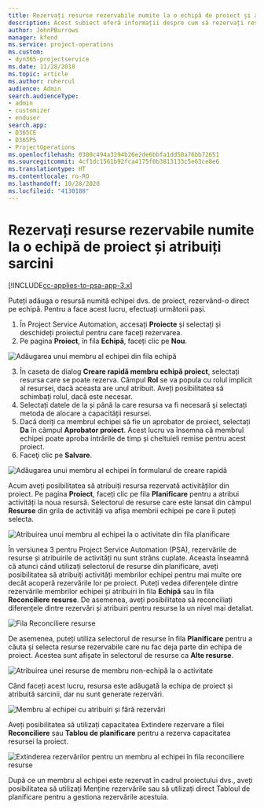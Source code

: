 ```yaml
---
title: Rezervați resurse rezervabile numite la o echipă de proiect și atribuiți sarcini
description: Acest subiect oferă informații despre cum să rezervați resurse numite pentru echipe de proiect și despre atribuirea lor către activități.
author: JohnPBurrows
manager: kfend
ms.service: project-operations
ms.custom:
- dyn365-projectservice
ms.date: 11/28/2018
ms.topic: article
ms.author: ruhercul
audience: Admin
search.audienceType:
- admin
- customizer
- enduser
search.app:
- D365CE
- D365PS
- ProjectOperations
ms.openlocfilehash: 0300c494a3294b26e2de6bbfa1dd50a76bb72651
ms.sourcegitcommit: 4cf1dc1561b92fca4175f0b3813133c5e63ce8e6
ms.translationtype: HT
ms.contentlocale: ro-RO
ms.lasthandoff: 10/28/2020
ms.locfileid: "4130188"
---
```

# <a name="book-named-bookable-resources-to-a-project-team-and-assign-tasks"></a>Rezervați resurse rezervabile numite la o echipă de proiect și atribuiți sarcini 

[!INCLUDE[cc-applies-to-psa-app-3.x](../includes/cc-applies-to-psa-app-3x.md)]

Puteți adăuga o resursă numită echipei dvs. de proiect, rezervând-o direct pe echipă. Pentru a face acest lucru, efectuați următorii pași.

1. În Project Service Automation, accesați **Proiecte** și selectați și deschideți proiectul pentru care faceți rezervarea.
2. Pe pagina **Proiect**, în fila **Echipă**, faceți clic pe **Nou**. 

![Adăugarea unui membru al echipei din fila echipă](media/RM-how-to-1.png)

3. În caseta de dialog **Creare rapidă membru echipă proiect**, selectați resursa care se poate rezerva. Câmpul **Rol** se va popula cu rolul implicit al resursei, dacă aceasta are unul atribuit. Aveți posibilitatea să schimbați rolul, dacă este necesar. 
4. Selectați datele de la și până la care resursa va fi necesară și selectați metoda de alocare a capacității resursei. 
5. Dacă doriți ca membrul echipei să fie un aprobator de proiect, selectați **Da** în câmpul **Aprobator proiect**. Acest lucru va însemna că membrul echipei poate aproba intrările de timp și cheltuieli remise pentru acest proiect. 
6. Faceţi clic pe **Salvare**.

![Adăugarea unui membru al echipei în formularul de creare rapidă](media/RM-how-to-2.png)


Acum aveți posibilitatea să atribuiți resursa rezervată activităților din proiect. Pe pagina **Proiect**, faceți clic pe fila **Planificare** pentru a atribui activități la noua resursă. Selectorul de resurse care este lansat din câmpul **Resurse** din grila de activități va afișa membrii echipei pe care îi puteți selecta.

![Atribuirea unui membru al echipei la o activitate din fila planificare](media/RM-how-to-3.png)

În versiunea 3 pentru Project Service Automation (PSA), rezervările de resurse și atribuirile de activități nu sunt strâns cuplate. Aceasta înseamnă că atunci când utilizați selectorul de resurse din planificare, aveți posibilitatea să atribuiți activități membrilor echipei pentru mai multe ore decât acoperă rezervările lor pe proiect.
Puteți vedea diferențele dintre rezervările membrilor echipei și atribuiri în fila **Echipă** sau în fila **Reconciliere resurse**. De asemenea, aveți posibilitatea să reconciliați diferențele dintre rezervări și atribuiri pentru resurse la un nivel mai detaliat.

![Fila Reconciliere resurse](media/RM-how-to-4.png)

De asemenea, puteți utiliza selectorul de resurse în fila **Planificare** pentru a căuta și selecta resurse rezervabile care nu fac deja parte din echipa de proiect. Acestea sunt afișate în selectorul de resurse ca **Alte resurse**.

![Atribuirea unei resurse de membru non-echipă la o activitate](media/RM-how-to-5.png)

Când faceți acest lucru, resursa este adăugată la echipa de proiect și atribuită sarcinii, dar nu sunt generate rezervări.

![Membru al echipei cu atribuiri și fără rezervări](media/RM-how-to-6.png)

Aveți posibilitatea să utilizați capacitatea Extindere rezervare a filei **Reconciliere** sau **Tablou de planificare** pentru a rezerva capacitatea resursei la proiect.

![Extinderea rezervărilor pentru un membru al echipei în fila reconciliere resurse](media/RM-how-to-7.png)

După ce un membru al echipei este rezervat în cadrul proiectului dvs., aveți posibilitatea să utilizați Menține rezervările sau să utilizați direct Tabloul de planificare pentru a gestiona rezervările acestuia.
